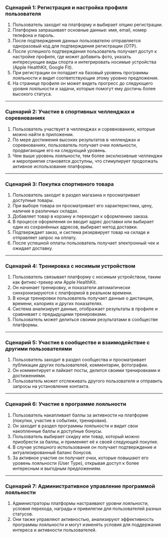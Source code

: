 ### Сценарий 1: Регистрация и настройка профиля пользователя  
1. Пользователь заходит на платформу и выбирает опцию регистрации.
2. Платформа запрашивает основные данные: имя, email, номер телефона и пароль.
3. После подтверждения данных пользователю отправляется одноразовый код для подтверждения регистрации (OTP).
4. После успешного подтверждения пользователь получает доступ к настройке профиля, где может добавить фото, указать интересующие виды спорта и интегрировать носимые устройства (Apple HealthKit, Google Fit).  
5. При регистрации он попадает на базовый уровень программы лояльности и видит соответствующие этому уровню предложения.
6. На странице профиля он может видеть прогресс до следующего уровня лояльности и задачи, которые помогут ему достичь более высокого статуса.

---

### Сценарий 2: Участие в спортивных челленджах и соревнованиях
1. Пользователь участвует в челленджах и соревнованиях, которые можно найти в приложении.
2. По мере достижения высоких результатов в челленджах и соревнованиях, пользователь получает очки лояльности, продвигающие его на следующий уровень.
3. Чем выше уровень лояльности, тем более эксклюзивные челленджи и мероприятия становятся доступны, что стимулирует продолжать активное использование платформы.


---

### Сценарий 3: Покупка спортивного товара  
1. Пользователь заходит в раздел магазина и просматривает доступные товары.
2. При выборе товара он просматривает его характеристики, цену, наличие в различных складах.
3. Добавляет товар в корзину и переходит к оформлению заказа.
4. В процессе оформления он вводит адрес доставки или выбирает один из сохранённых адресов, выбирает метод доставки.
5. Подтверждает заказ, и система резервирует товар на складе и отправляет запрос на оплату.
6. После успешной оплаты пользователь получает электронный чек и ожидает доставку.

---

### Сценарий 4: Тренировка с носимым устройством  
1. Пользователь связывает платформу с носимым устройством, таким как фитнес-трекер или Apple HealthKit.
2. Он начинает тренировку, и показатели автоматически синхронизируются с платформой в реальном времени.
3. В конце тренировки пользователь получает данные о дистанции, времени, калориях и других показателях.
4. Система анализирует данные, отображает результаты в профиле и сравнивает с предыдущими тренировками.
5. Пользователь может делиться своими результатами в сообществе платформы.

---

### Сценарий 5: Участие в сообществе и взаимодействие с другими пользователями  
1. Пользователь заходит в раздел сообщества и просматривает публикации других пользователей, комментарии, фотографии.
2. Он комментирует и лайкает посты, делится своими тренировками и достижениями.
3. Пользователь может отслеживать другого пользователя и отправить запросы на установление контакта.


---

### Сценарий 6: Участие в программе лояльности  
1. Пользователь накапливает баллы за активности на платформе (покупки, участие в событиях, тренировки).
2. Он заходит в раздел программы лояльности и видит свои накопленные баллы и доступные бонусы.
3. Пользователь выбирает скидку или товар, который можно приобрести за баллы, и применяет её к своей следующей покупке.
4. В случае успешного использования он получает подтверждение и актуализированный баланс бонусов.
5. За активное участие он получает очки, которые повышают его уровень лояльности (User Type), открывая доступ к более интересным и выгодным предложениям.

---

### Сценарий 7: Административное управление программой лояльности
1. Администраторы платформы настраивают уровни лояльности, условия перехода, награды и привилегии для пользователей разных статусов.
2. Они также управляют активностью, анализируют эффективность программы лояльности и могут изменять условия для поддержания интереса и активности пользователей.
